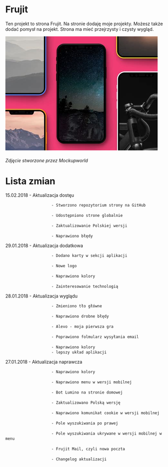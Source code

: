 # Frujit
Ten projekt to strona Frujit. Na stronie dodaję moje projekty.
Możesz także dodać pomysł na projekt. Strona ma mieć przejrzysty i czysty wygląd.

![alt text](https://github.com/frujit/frujit.github.io/blob/master/assets/img/iu-4.jpeg "Meet Frujit")

###### Zdjęcie stworzone przez Mockupworld

# Lista zmian

15.02.2018 - Aktualizacja dostęu

                        - Stworzono repozytorium strony na GitHub
                        
                        - Udostępniono strone globalnie
                        
                        - Zaktualizowanie Polskiej wersji
                        
                        - Naprawiono błędy 
                        
                        

29.01.2018 - Aktualizacja dodatkowa

                        - Dodano karty w sekcji aplikacji
                        
                        - Nowe logo
                        
                        - Naprawiono kolory
                        
                        - Zainteresowanie technologią
                        
28.01.2018 - Aktualizacja wyglądu

                        - Zmieniono tło główne
                        
                        - Naprawiono drobne błędy
                        
                        - Alevo - moja pierwsza gra
                        
                        - Poprawiono folmularz wysyłania email
                        
                        - Naprawiono kolory
                        - lepszy układ aplikacji
                        

27.01.2018 - Aktualizacja naprawcza

                        - Naprawiono kolory
                        
                        - Naprawiono menu w wersji mobilnej
                        
                        - Bot Lumino na stronie domowej
                        
                        - Zaktualizowano Polską wersję 
                        
                        - Naprawiono komunikat cookie w wersji mobilnej
                        
                        - Pole wyszukiwania po prawej
                        
                        - Pole wyszukiwania ukrywane w wersji mobilnej w menu
                        
                        - Frujit Mail, czyli nowa poczta
                        
                        - Changelog aktualizacji



